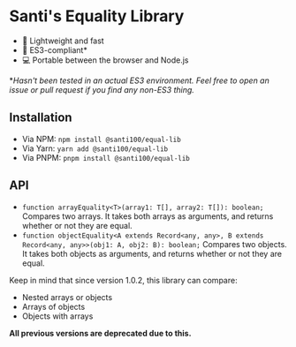 # Santi's Equality Library

- 🚀 Lightweight and fast
- 👴 ES3-compliant*
- 💻 Portable between the browser and Node.js

**Hasn't been tested in an actual ES3 environment. Feel free to open an issue or pull request if you find any non-ES3 thing.*

## Installation
- Via NPM: `npm install @santi100/equal-lib`
- Via Yarn: `yarn add @santi100/equal-lib`
- Via PNPM: `pnpm install @santi100/equal-lib`

## API

- `function arrayEquality<T>(array1: T[], array2: T[]): boolean;` Compares two arrays. It takes both arrays as arguments, and returns whether or not they are equal. 
- `function objectEquality<A extends Record<any, any>, B extends Record<any, any>>(obj1: A, obj2: B): boolean;` Compares two objects. It takes both objects as arguments, and returns whether or not they are equal.

Keep in mind that since version 1.0.2, this library can compare:
- Nested arrays or objects
- Arrays of objects
- Objects with arrays

**All previous versions are deprecated due to this.**